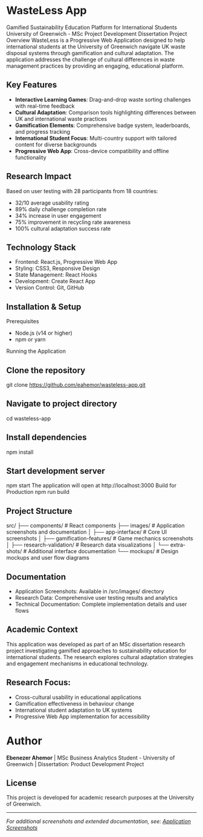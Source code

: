 # WasteLess App
Gamified Sustainability Education Platform for International Students
University of Greenwich - MSc Project Development Dissertation
Project Overview
WasteLess is a Progressive Web Application designed to help international students at the University of Greenwich navigate UK waste disposal systems through gamification and cultural adaptation. The application addresses the challenge of cultural differences in waste management practices by providing an engaging, educational platform.

## Key Features

- **Interactive Learning Games**: Drag-and-drop waste sorting challenges with real-time feedback
- **Cultural Adaptation**: Comparison tools highlighting differences between UK and international waste practices
- **Gamification Elements**: Comprehensive badge system, leaderboards, and progress tracking
- **International Student Focus**: Multi-country support with tailored content for diverse backgrounds
- **Progressive Web App**: Cross-device compatibility and offline functionality

## Research Impact
Based on user testing with 28 participants from 18 countries:
- 32/10 average usability rating
- 89% daily challenge completion rate
- 34% increase in user engagement
- 75% improvement in recycling rate awareness
- 100% cultural adaptation success rate

## Technology Stack
- Frontend: React.js, Progressive Web App
- Styling: CSS3, Responsive Design
- State Management: React Hooks
- Development: Create React App
- Version Control: Git, GitHub

## Installation & Setup
Prerequisites
- Node.js (v14 or higher)
- npm or yarn

Running the Application
## Clone the repository
git clone https://github.com/eahemor/wasteless-app.git

## Navigate to project directory
cd wasteless-app

## Install dependencies
npm install

## Start development server
npm start
The application will open at http://localhost:3000
Build for Production
npm run build

## Project Structure
src/
├── components/          # React components
├── images/             # Application screenshots and documentation
│   ├── app-interface/  # Core UI screenshots
│   ├── gamification-features/  # Game mechanics screenshots
│   ├── research-validation/    # Research data visualizations
│   └── extra-shots/    # Additional interface documentation
└── mockups/            # Design mockups and user flow diagrams

## Documentation
- Application Screenshots: Available in /src/images/ directory
- Research Data: Comprehensive user testing results and analytics
- Technical Documentation: Complete implementation details and user flows

## Academic Context
This application was developed as part of an MSc dissertation research project investigating gamified approaches to sustainability education for international students. The research explores cultural adaptation strategies and engagement mechanisms in educational technology.

## Research Focus:
- Cross-cultural usability in educational applications
- Gamification effectiveness in behaviour change
- International student adaptation to UK systems
- Progressive Web App implementation for accessibility

# Author
**Ebenezer Ahemor** |
MSc Business Analytics Student - University of Greenwich
| Dissertation: Product Development Project

## License
This project is developed for academic research purposes at the University of Greenwich.
________________________________________
*For additional screenshots and extended documentation, see: [Application Screenshots](https://github.com/eahemor/wasteless-app/blob/main/src/images/extra-shots)*

